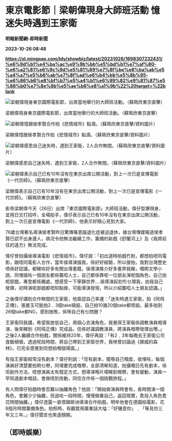 # 東京電影節｜梁朝偉現身大師班活動 憶迷失時遇到王家衛
**明報新聞網-即時新聞**

**2023-10-26 08:48**

**https://ol.mingpao.com/ldy/showbiz/latest/20231026/1698307232431/%e6%9d%b1%e4%ba%ac%e9%9b%bb%e5%bd%b1%e7%af%80-%e6%a2%81%e6%9c%9d%e5%81%89%e7%8f%be%e8%ba%ab%e5%a4%a7%e5%b8%ab%e7%8f%ad%e6%b4%bb%e5%8b%95-%e6%86%b6%e8%bf%b7%e5%a4%b1%e6%99%82%e9%81%87%e5%88%b0%e7%8e%8b%e5%ae%b6%e8%a1%9b%22%20target=%22blank**

![梁朝偉現身東京國際電影節，出席當地舉行的大師班活動。（蘇珮欣東京直擊）](https://fs.mingpao.com/ldy/20231026/s00009/2dadc4b5cba3ce3a6958a3626a9f211e.jpg)

梁朝偉現身東京國際電影節，出席當地舉行的大師班活動。（蘇珮欣東京直擊）

![梁朝偉憶跟侯孝賢合作拍《悲情城市》點滴。（蘇珮欣東京直擊/資料圖片）](https://fs.mingpao.com/ldy/20231026/s00009/2dbd37f1d45ca2a607b7bcfeae183dc6.jpg)

梁朝偉憶跟侯孝賢合作拍《悲情城市》點滴。（蘇珮欣東京直擊/資料圖片）

![梁朝偉感恩自己迷失時，遇到王家衛，2人合作無間。（蘇珮欣東京直擊/資料圖片）](https://fs.mingpao.com/ldy/20231026/s00009/2de0d336c07d093a5b94d618e8c6b712.jpg)

梁朝偉感恩自己迷失時，遇到王家衛，2人合作無間。（蘇珮欣東京直擊/資料圖片）

![梁朝偉表示自己已有10年沒有在東京出席公開活動，對上一次已是宣傳電影《一代宗師》。（蘇珮欣東京直擊）](https://fs.mingpao.com/ldy/20231026/s00009/2df78eee9787ef5d4d8d38e18cb1847e.jpg)

梁朝偉表示自己已有10年沒有在東京出席公開活動，對上一次已是宣傳電影《一代宗師》。（蘇珮欣東京直擊）

影帝梁朝偉今天（26日）出席「東京國際電影節」大師班活動，偉仔型爆現身，並用日文打招呼，全場拍手，偉仔表示自己已有10年沒有在東京出席公開活動，對上一次已是宣傳電影《一代宗師》，他表示好開心見到大家。

76歲台灣著名導演侯孝賢昨日驚傳罹患腦退化症被迫退休，據台灣傳媒報道侯孝賢已認不出身邊人，病况令他無法繼續工作，籌備的新戲《舒蘭河上》及《我將前往的遠方》無法完成。

偉仔曾拍攝侯導演電影《悲情城市》，偉仔說：「初出道時拍戲冇耐，都想拍唔同電影，跟唔同電影人合作，當年侯導演搵我，係好好經驗，所以接拍，我對台灣歷史唔係好認識，都睇咗好多有關台灣書籍，侯導演推介好多書畀我睇，嗰啲文學小說，同埋搵咗一個朋友都係聾啞人士，自己都係靠呢一位朋友演呢個角色，自己拍呢部戲，專登都係獨處，想感受一下寧靜世界....侯導演起初冇乜理我，由我自己發揮，初時演呢部戲都唔知點做，可能導演發現，所以介紹聾啞人士朋友認識。」

之後偉仔講到合作無間的王家衛，他直認自己幸運：「迷失時遇王家衛，拍《阿飛正傳》，張曼玉可能拍2﹑3個take搞掂，自己拍10幾20個take都唔掂，最多拍到26個take都NG，感到挫敗，係咪自己有乜問題？

王家衛同我講，希望我放低自己，用個心去演角色，我覺得王家衛係調教演員嘅導演，後來睇到《阿飛正傳》完成品，佢係好識調教演員，將演員嘅嘢發揮出嚟。」之後2人繼續合作拍戲，關係維持20年，偉仔再說：「有2﹑3年每晚去王家衛公司食飯傾偈，透過呢段時間，將自己帶到王家衛世界，我哋曾討論過《挪威的森林》，已完全感覺到佢想拍嗰個場面。」

有指王家衛經常沒有劇本？偉仔則說：「佢有劇本，擺喺自己嗰度，收埋咗，每個演員好清楚要拍啲乜嘢，同埋要完成嘅嘢，全部清晰知道，拍攝嗰日先有劇本，係佢創作方法，唔想演員太有既定方式，想導演喺片場睇到嘅嘢，會有變動，演員一早知道劇本嘅話，會做唔到改動，同佢合作係一個挑戰旅程。」

有人問偉仔拍戲時會否難以抽離角色？他說：「開始做演員時會有，長時間演一個角色，會難少少抽離，但過咗一段時間，慢慢做番自己，返回現實，愈投入角色愈花時間抽離。」偉仔透露一直恨跟歐洲導演合作拍戲，明年他會在德國拍電影，花8個月時間籌備角色。拍照時，有觀眾用廣東話大嗌：「好鍾意你」﹑「等見你三年又三年。」偉仔聞言也笑逐顏開。

（即時娛樂）
------